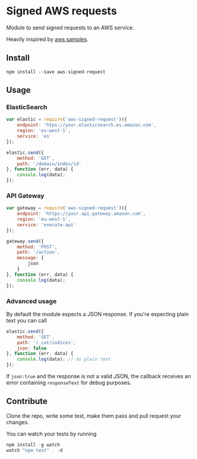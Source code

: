 # Signed AWS requests

Module to send signed requests to an AWS service.

Heavily inspired by [aws samples](https://github.com/awslabs/amazon-elasticsearch-lambda-samples).

## Install

```
npm install --save aws-signed-request
```

## Usage

### ElasticSearch

```js
var elastic = require('aws-signed-request')({
	endpoint: 'htps://your.elasticsearch.es.amazon.com',
	region: 'eu-west-1',
	service: 'es'
});

elastic.send({
	method: 'GET',
	path: '/domain/index/id'
}, function (err, data) {
	console.log(data);
});
```

### API Gateway

```js
var gateway = require('aws-signed-request')({
	endpoint: 'https://your.api.gateway.amazon.com',
	region: 'eu-west-1',
	service: 'execute-api'
});

gateway.send({
	method: 'POST',
	path: '/action',
	message: {
		json
	}
}, function (err, data) {
	console.log(data);
});
```


### Advanced usage

By default the module expects a JSON response. If you're expecting plain text you can call

```js
elastic.send({
	method: 'GET',
	path: '/_cat/indices',
	json: false
}, function (err, data) {
	console.log(data); // as plain text
});
```

If `json:true` and the response is not a valid JSON, the callback receives an error containing `responseText` for debug purposes.

## Contribute

Clone the repo, write some test, make them pass and pull request your changes.

You can watch your tests by running

```js
npm install -g watch
watch "npm test" . -d
```
